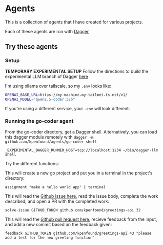 # Agents

This is a collection of agents that I have created for various projects.

Each of these agents are run with [Dagger](https://dagger.io)

## Try these agents

### Setup

**TEMPORARY EXPERIMENTAL SETUP**
Follow the directions to build the experimental LLM branch of Dagger [here](https://github.com/shykes/melvin)

I'm using ollama over tailscale, so my `.env` looks like:

```bash
OPENAI_BASE_URL=https://my-machine.my-tailnet.ts.net/v1/
OPENAI_MODEL="qwen2.5-coder:32b"
```

If you're using a different service, your `.env` will look different.

### Running the go-coder agent
From the go-coder directory, get a Dagger shell. Alternatively, you can load this dagger module remotely with `dagger -m github.com/kpenfound/agents/go-coder shell`

`_EXPERIMENTAL_DAGGER_RUNNER_HOST=tcp://localhost:1234 ~/bin/dagger-llm shell`

Try the different functions:

This will create a new go project and put you in a terminal in the project's directory:

`assignment "make a hello world app" | terminal`

This will read the [Github issue here](https://github.com/kpenfound/greetings-api/issues/32), read the issue body, complete the work described, and open a PR with the completed work:

`solve-issue GITHUB_TOKEN github.com/kpenfound/greetings-api 32`

This will read the [Github pull request here](https://github.com/kpenfound/greetings-api/pull/43), recieve feedback from the input, and add a new commit based on the feedback given:

`feedback GITHUB_TOKEN github.com/kpenfound/greetings-api 43 "please add a test for the new greeting function"`
